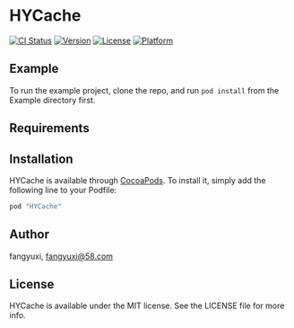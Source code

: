 # HYCache

[![CI Status](http://img.shields.io/travis/fangyuxi/HYCache.svg?style=flat)](https://travis-ci.org/fangyuxi/HYCache)
[![Version](https://img.shields.io/cocoapods/v/HYCache.svg?style=flat)](http://cocoapods.org/pods/HYCache)
[![License](https://img.shields.io/cocoapods/l/HYCache.svg?style=flat)](http://cocoapods.org/pods/HYCache)
[![Platform](https://img.shields.io/cocoapods/p/HYCache.svg?style=flat)](http://cocoapods.org/pods/HYCache)

## Example

To run the example project, clone the repo, and run `pod install` from the Example directory first.

## Requirements

## Installation

HYCache is available through [CocoaPods](http://cocoapods.org). To install
it, simply add the following line to your Podfile:

```ruby
pod "HYCache"
```

## Author

fangyuxi, fangyuxi@58.com

## License

HYCache is available under the MIT license. See the LICENSE file for more info.
